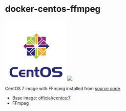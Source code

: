 # docker-centos-ffmpeg
![](https://raw.githubusercontent.com/docker-library/docs/c4df0024e2cad985326dc38f6b6ce39abeab59c5/centos/logo.png)
![](https://trac.ffmpeg.org/ffmpeg-logo.png)

CentOS 7 image with FFmpeg installed from [source code](https://trac.ffmpeg.org/wiki/CompilationGuide/Centos).

* Base image: [official/centos:7](https://github.com/CentOS/sig-cloud-instance-images/blob/37e0a7f3d98ae87)
* FFmpeg
